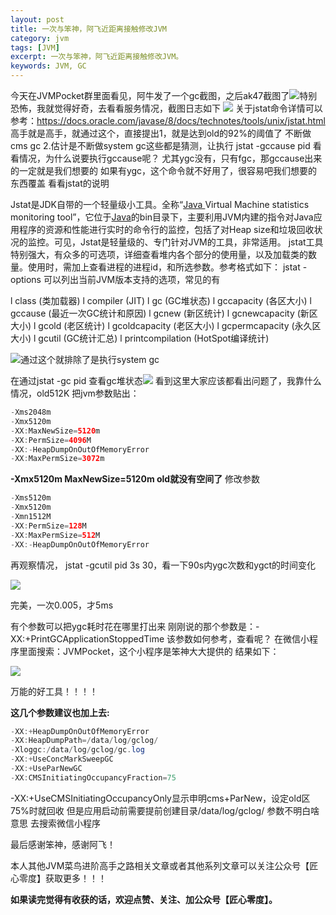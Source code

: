 ```yaml
---
layout: post
title: 一次与笨神，阿飞近距离接触修改JVM
category: jvm
tags: [JVM]
excerpt: 一次与笨神，阿飞近距离接触修改JVM。
keywords: JVM, GC
---
```


今天在JVMPocket群里面看见，阿牛发了一个gc截图，之后ak47截图了![](http://upload-images.jianshu.io/upload_images/7849276-2a55426fb9be9c0a?imageMogr2/auto-orient/strip%7CimageView2/2/w/1240)特别恐怖，我就觉得好奇，去看看服务情况，截图日志如下
![](http://upload-images.jianshu.io/upload_images/7849276-8b0e39dfb982658a?imageMogr2/auto-orient/strip%7CimageView2/2/w/1240)
关于jstat命令详情可以参考：https://docs.oracle.com/javase/8/docs/technotes/tools/unix/jstat.html
高手就是高手，就通过这个，直接提出1，就是达到old的92%的阈值了 不断做cms gc 2.估计是不断做system gc这些都是猜测，让执行
jstat -gccause pid 看看情况，为什么说要执行gccause呢？
尤其ygc没有，只有fgc，那gccause出来的一定就是我们想要的
如果有ygc，这个命令就不好用了，很容易吧我们想要的东西覆盖
 看看jstat的说明

Jstat是JDK自带的一个轻量级小工具。全称“[Java ](http://lib.csdn.net/base/java)Virtual Machine statistics monitoring tool”，它位于[Java](http://lib.csdn.net/base/java)的bin目录下，主要利用JVM内建的指令对Java应用程序的资源和性能进行实时的命令行的监控，包括了对Heap size和垃圾回收状况的监控。可见，Jstat是轻量级的、专门针对JVM的工具，非常适用。
jstat工具特别强大，有众多的可选项，详细查看堆内各个部分的使用量，以及加载类的数量。使用时，需加上查看进程的进程id，和所选参数。参考格式如下：
jstat -options 
可以列出当前JVM版本支持的选项，常见的有

l  class (类加载器) 
l  compiler (JIT) 
l  gc (GC堆状态) 
l  gccapacity (各区大小) 
l  gccause (最近一次GC统计和原因) 
l  gcnew (新区统计)
l  gcnewcapacity (新区大小)
l  gcold (老区统计)
l  gcoldcapacity (老区大小)
l  gcpermcapacity (永久区大小)
l  gcutil (GC统计汇总)
l  printcompilation (HotSpot编译统计)

![](http://upload-images.jianshu.io/upload_images/7849276-9b02a38ac8d383df?imageMogr2/auto-orient/strip%7CimageView2/2/w/1240)通过这个就排除了是执行system gc

在通过jstat -gc pid 查看gc堆状态![](http://upload-images.jianshu.io/upload_images/7849276-8b191c58fd3e0cfb?imageMogr2/auto-orient/strip%7CimageView2/2/w/1240)
看到这里大家应该都看出问题了，我靠什么情况，old512K
把jvm参数贴出：
``` java
-Xms2048m
-Xmx5120m
-XX:MaxNewSize=5120m 
-XX:PermSize=4096M 
-XX:-HeapDumpOnOutOfMemoryError 
-XX:MaxPermSize=3072m 
```

**-Xmx5120m  MaxNewSize=5120m old就没有空间了**
修改参数

``` java
-Xms5120m 
-Xmx5120m 
-Xmn1512M
-XX:PermSize=128M 
-XX:MaxPermSize=512M 
-XX:-HeapDumpOnOutOfMemoryError 
```

再观察情况，
jstat -gcutil pid 3s 30，看一下90s内ygc次数和ygct的时间变化

![](http://upload-images.jianshu.io/upload_images/7849276-7408a8367e720207.png?imageMogr2/auto-orient/strip%7CimageView2/2/w/1240)

完美，一次0.005，才5ms

有个参数可以把ygc耗时花在哪里打出来
刚刚说的那个参数是：-XX:+PrintGCApplicationStoppedTime
该参数如何参考，查看呢？ 在微信小程序里面搜索：JVMPocket，这个小程序是笨神大大提供的
结果如下：

![](http://upload-images.jianshu.io/upload_images/7849276-96c248da63ce84ec.jpg?imageMogr2/auto-orient/strip%7CimageView2/2/w/1240)

万能的好工具！！！！

**这几个参数建议也加上去:**
``` java
-XX:+HeapDumpOnOutOfMemoryError 
-XX:HeapDumpPath=/data/log/gclog/ 
-Xloggc:/data/log/gclog/gc.log 
-XX:+UseConcMarkSweepGC 
-XX:+UseParNewGC  
-XX:CMSInitiatingOccupancyFraction=75 
```
-XX:+UseCMSInitiatingOccupancyOnly显示申明cms+ParNew，设定old区75%时就回收
但是应用启动前需要提前创建目录/data/log/gclog/
参数不明白啥意思 去搜索微信小程序

最后感谢笨神，感谢阿飞！


本人其他JVM菜鸟进阶高手之路相关文章或者其他系列文章可以关注公众号【匠心零度】获取更多！！！

**如果读完觉得有收获的话，欢迎点赞、关注、加公众号【匠心零度】。**